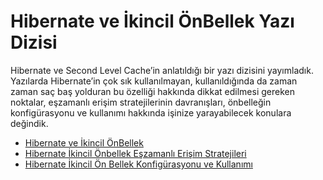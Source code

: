 # Hibernate ve İkincil ÖnBellek Yazı Dizisi

Hibernate ve Second Level Cache’in anlatıldığı bir yazı dizisini yayımladık. Yazılarda Hibernate’in çok sık kullanılmayan, 
kullanıldığında da zaman zaman saç baş yolduran bu özelliği hakkında dikkat edilmesi gereken noktalar, eşzamanlı erişim 
stratejilerinin davranışları, önbelleğin konfigürasyonu ve kullanımı hakkında işinize yarayabilecek konulara değindik.

* [Hibernate ve İkincil ÖnBellek](http://www.kenansevindik.com/hibernate-ve-second-level-cache-2/)
* [Hibernate İkincil Önbellek Eşzamanlı Erişim Stratejileri](http://www.kenansevindik.com/hibernate-ikincil-onbellek-eszamanli-erisim-stratejileri/)
* [Hibernate İkincil Ön Bellek Konfigürasyonu ve Kullanımı](http://www.kenansevindik.com/hibernate-ikincil-on-bellek-konfigurasyonu-ve-kullanimi/)